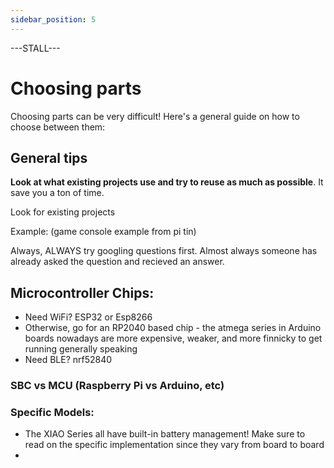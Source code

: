 ```yaml
---
sidebar_position: 5
---
```


---STALL---
# Choosing parts
Choosing parts can be very difficult! Here's a general guide on how to choose between them:


## General tips
**Look at what existing projects use and try to reuse as much as possible**. It save you a ton of time.

Look for existing projects

Example: (game console example from pi tin)

Always, ALWAYS try googling questions first. Almost always someone has already asked the question and recieved an answer.

## Microcontroller Chips:
- Need WiFi? ESP32 or Esp8266
- Otherwise, go for an RP2040 based chip - the atmega series in Arduino boards nowadays are more expensive, weaker, and more finnicky to get running generally speaking
- Need BLE? nrf52840

### SBC vs MCU (Raspberry Pi vs Arduino, etc)


### Specific Models:
- The XIAO Series all have built-in battery management! Make sure to read on the specific implementation since they vary from board to board
-